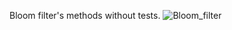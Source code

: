 Bloom filter's methods without tests.
![Bloom_filter](https://user-images.githubusercontent.com/45149849/92207225-9672dc80-ee91-11ea-9a8f-5eff79893651.png)
